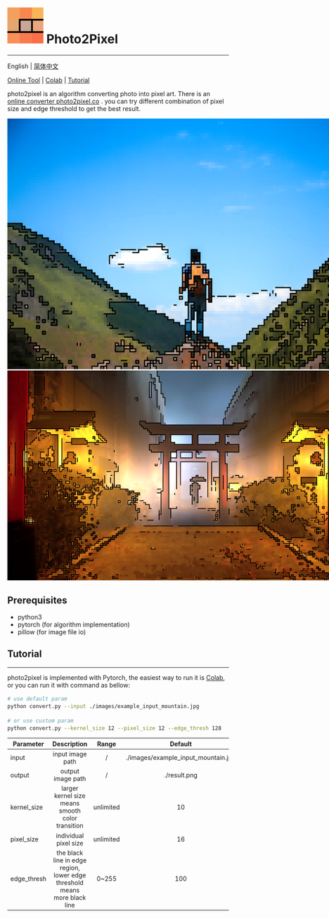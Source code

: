 # ![LOGO](images/doc/favicon-original.png) Photo2Pixel

---
English | [简体中文](./README_cn.md)

[Online Tool](https://photo2pixel.co) |
[Colab](https://colab.research.google.com/drive/108np4teybhBXHKbPMZZ1fykDuUeF2aw8?usp=sharing) |
[Tutorial](#Tutorial)

photo2pixel is an algorithm converting photo into pixel art. There is an [online converter photo2pixel.co](https://photo2pixel.co)
. you can try different combination of pixel size and edge threshold to get the best result.

<img src="images/doc/mountain_8bit_style_pixel.png" style="max-width: 850px" alt="mountain 8bit style pixel art"/>
<img src="images/doc/holy_temple_8bit_style_pixel.png" style="max-width: 850px" alt="holy temple 8bit style pixel art">

## Prerequisites
- python3
- pytorch (for algorithm implementation)
- pillow (for image file io)

## Tutorial
---
photo2pixel is implemented with Pytorch, the easiest way to run it is [Colab](https://colab.research.google.com/drive/108np4teybhBXHKbPMZZ1fykDuUeF2aw8?usp=sharing),
or you can run it with command as bellow:
```bash
# use default param
python convert.py --input ./images/example_input_mountain.jpg

# or use custom param
python convert.py --kernel_size 12 --pixel_size 12 --edge_thresh 128
```

| Parameter   |                                Description                                |    Range    |               Default               |
|-------------|:-------------------------------------------------------------------------:|:-----------:|:-----------------------------------:|
| input       |                             input image path                              |      /      | ./images/example_input_mountain.jpg |
| output      |                             output image path                             |      /      |            ./result.png             |
| kernel_size |             larger kernel size means smooth color transition              |  unlimited  |                 10                  |
| pixel_size  |                           individual pixel size                           |  unlimited  |                 16                  |
| edge_thresh | the black line in edge region, lower edge threshold means more black line |    0~255    |                 100                 |